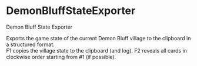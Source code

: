 # DemonBluffStateExporter
Demon Bluff State Exporter

Exports the game state of the current Demon Bluff village to the clipboard in a structured format.  
F1 copies the village state to the clipboard (and log).
F2 reveals all cards in clockwise order starting from #1 (if possible).